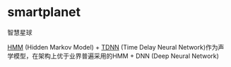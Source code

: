 # smartplanet
智慧星球



[HMM](https://en.wikipedia.org/wiki/Hidden_Markov_model) (Hidden Markov Model) + [TDNN](https://en.wikipedia.org/wiki/Time_delay_neural_network) (Time Delay Neural Network)作为声学模型，在架构上优于业界普遍采用的HMM + DNN (Deep Neural Network)

